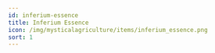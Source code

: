 ```yaml
---
id: inferium-essence
title: Inferium Essence
icon: /img/mysticalagriculture/items/inferium_essence.png
sort: 1
---
```


